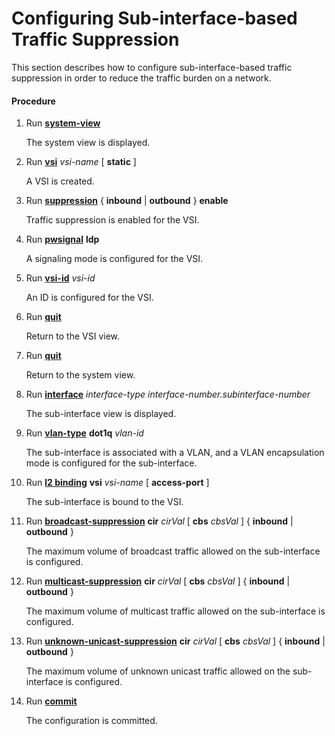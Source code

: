 Configuring Sub-interface-based Traffic Suppression
===================================================

This section describes how to configure sub-interface-based traffic suppression in order to reduce the traffic burden on a network.

#### Procedure

1. Run [**system-view**](cmdqueryname=system-view)
   
   
   
   The system view is displayed.
2. Run [**vsi**](cmdqueryname=vsi) *vsi-name* [ **static** ]
   
   
   
   A VSI is created.
3. Run [**suppression**](cmdqueryname=suppression) { **inbound** | **outbound** } **enable**
   
   
   
   Traffic suppression is enabled for the VSI.
4. Run [**pwsignal**](cmdqueryname=pwsignal) **ldp**
   
   
   
   A signaling mode is configured for the VSI.
5. Run [**vsi-id**](cmdqueryname=vsi-id) *vsi-id*
   
   
   
   An ID is configured for the VSI.
6. Run [**quit**](cmdqueryname=quit)
   
   
   
   Return to the VSI view.
7. Run [**quit**](cmdqueryname=quit)
   
   
   
   Return to the system view.
8. Run [**interface**](cmdqueryname=interface) *interface-type* *interface-number.subinterface-number*
   
   
   
   The sub-interface view is displayed.
9. Run [**vlan-type**](cmdqueryname=vlan-type) **dot1q** *vlan-id*
   
   
   
   The sub-interface is associated with a VLAN, and a VLAN encapsulation mode is configured for the sub-interface.
10. Run [**l2 binding**](cmdqueryname=l2+binding) **vsi** *vsi-name* [ **access-port** ]
    
    
    
    The sub-interface is bound to the VSI.
11. Run [**broadcast-suppression**](cmdqueryname=broadcast-suppression) **cir** *cirVal* [ **cbs** *cbsVal* ] { **inbound** | **outbound** }
    
    
    
    The maximum volume of broadcast traffic allowed on the sub-interface is configured.
12. Run [**multicast-suppression**](cmdqueryname=multicast-suppression) **cir** *cirVal* [ **cbs** *cbsVal* ] { **inbound** | **outbound** }
    
    
    
    The maximum volume of multicast traffic allowed on the sub-interface is configured.
13. Run [**unknown-unicast-suppression**](cmdqueryname=unknown-unicast-suppression) **cir** *cirVal* [ **cbs** *cbsVal* ] { **inbound** | **outbound** }
    
    
    
    The maximum volume of unknown unicast traffic allowed on the sub-interface is configured.
14. Run [**commit**](cmdqueryname=commit)
    
    
    
    The configuration is committed.